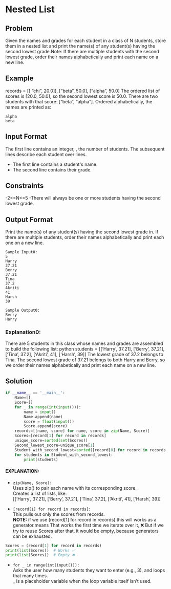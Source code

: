 # Nested List

## Problem
Given the names and grades for each student in a class of N students, store them in a nested list and print the name(s) of any student(s) having the second lowest grade.Note: If there are multiple students with the second lowest grade, order their names alphabetically and print each name on a new line.

## Example
records  = [[ “chi”, 20.0]], [“beta”, 50.0], [“alpha”, 50.0]
The ordered list of scores is [20.0, 50.0], so the second lowest score is 50.0. There are two students with that score: [“beta”, “alpha”]. Ordered alphabetically, the names are printed as:

```
alpha
beta
```
## Input Format
The first line contains an integer, , the number of students.
The  subsequent lines describe each student over  lines.
- The first line contains a student's name.
- The second line contains their grade.

## Constraints
-2<=N<=5
-There will always be one or more students having the second lowest grade.

## Output Format
Print the name(s) of any student(s) having the second lowest grade in. If there are multiple students, order their names alphabetically and print each one on a new line.

```
Sample Input0:
5
Harry
37.21
Berry
37.21
Tina
37.2
Akriti
41
Harsh
39
```
```
Sample Output0:
Berry
Harry
```
### Explanation0:
There are 5 students in this class whose names and grades are assembled to build the following list:
python students = [[‘Harry’, 37.21], [‘Berry’, 37.21], [‘Tina’, 37.2], [‘Akriti’, 41], [‘Harsh’, 39]]
The lowest grade of 37.2 belongs to Tina. The second lowest grade of 37.21 belongs to both Harry and Berry, so we order their names alphabetically and print each name on a new line.

## Solution

```python
if __name__ == '__main__':
    Name=[]
    Score=[]
    for _ in range(int(input())):
        name = input()
        Name.append(name)
        score = float(input())
        Score.append(score)
    records=[[name, score] for name, score in zip(Name, Score)]
    Scores=[record[1] for record in records]
    unique_score=sorted(set(Scores))
    Second_lowest_score=unique_score[1]
    Student_with_second_lowest=sorted([record[0] for record in records if record[1]==Second_lowest_score])
    for students in Student_with_second_lowest:
        print(students)
```
#### EXPLANATION:
- `zip(Name, Score)`:<br>
Uses zip() to pair each name with its corresponding score.<br>
Creates a list of lists, like:<br>
 [[‘Harry’, 37.21], [‘Berry’, 37.21], [‘Tina’, 37.2], [‘Akriti’, 41], [‘Harsh’, 39]]

- `[record[1] for record in records]`: <br>
This pulls out only the scores from records.<br>
<B>NOTE:</B>
if we use (record[1] for record in records) this will works as a generator.means That works the first time we iterate over it,
❌ But if we try to reuse Scores after that, it would be empty, because generators can be exhausted.
```PYTHON
Scores = (record[1] for record in records)
print(list(Scores))  # Works ✅
print(list(Scores))  # Empty ❌
```

- `for _ in range(int(input())): `<br>
Asks the user how many students they want to enter (e.g., 3), and loops that many times.<br> _ is a placeholder variable when the loop variable itself isn’t used.








